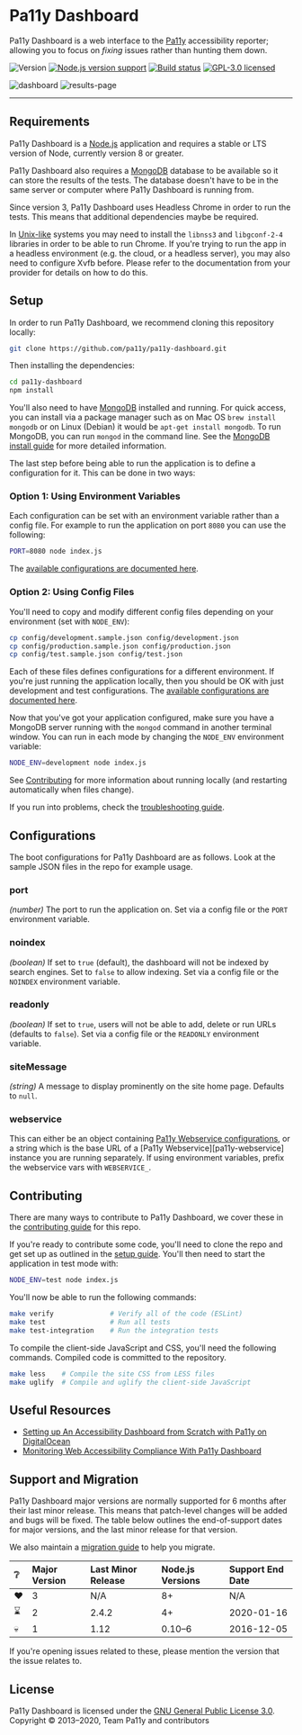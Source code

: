 # Pa11y Dashboard

Pa11y Dashboard is a web interface to the [Pa11y][pa11y] accessibility reporter; allowing you to focus on *fixing* issues rather than hunting them down.

![Version][shield-version]
[![Node.js version support][shield-node]][info-node]
[![Build status][shield-build]][info-build]
[![GPL-3.0 licensed][shield-license]][info-license]

![dashboard](https://user-images.githubusercontent.com/6110968/61603347-0bce1000-abf2-11e9-87b2-a53f91d315bb.jpg)
![results-page](https://user-images.githubusercontent.com/6110968/62183438-05851580-b30f-11e9-9bc4-b6a4823ae9e8.jpg)

---

## Requirements

Pa11y Dashboard is a [Node.js][node] application and requires a stable or LTS version of Node, currently version 8 or greater.

Pa11y Dashboard also requires a [MongoDB][mongo] database to be available so it can store the results of the tests. The database doesn't have to be in the same server or computer where Pa11y Dashboard is running from.

Since version 3, Pa11y Dashboard uses Headless Chrome in order to run the tests. This means that additional dependencies maybe be required.

In [Unix-like](https://en.wikipedia.org/wiki/Unix-like) systems you may need to install the `libnss3` and `libgconf-2-4` libraries in order to be able to run Chrome. If you're trying to run the app in a headless environment (e.g. the cloud, or a headless server), you may also need to configure Xvfb before. Please refer to the documentation from your provider for details on how to do this.

## Setup

In order to run Pa11y Dashboard, we recommend cloning this repository locally:

```sh
git clone https://github.com/pa11y/pa11y-dashboard.git
```

Then installing the dependencies:

```sh
cd pa11y-dashboard
npm install
```

You'll also need to have [MongoDB][mongo] installed and running. For quick access, you can install via a package manager such as on Mac OS `brew install mongodb` or on Linux (Debian) it would be `apt-get install mongodb`. To run MongoDB, you can run `mongod` in the command line. See the [MongoDB install guide][mongo-install] for more detailed information.

The last step before being able to run the application is to define a configuration for it. This can be done in two ways:

### Option 1: Using Environment Variables

Each configuration can be set with an environment variable rather than a config file. For example to run the application on port `8080` you can use the following:

```sh
PORT=8080 node index.js
```

The [available configurations are documented here](#configurations).

### Option 2: Using Config Files

You'll need to copy and modify different config files depending on your environment (set with `NODE_ENV`):

```sh
cp config/development.sample.json config/development.json
cp config/production.sample.json config/production.json
cp config/test.sample.json config/test.json
```

Each of these files defines configurations for a different environment. If you're just running the application locally, then you should be OK with just development and test configurations. The [available configurations are documented here](#configurations).

Now that you've got your application configured, make sure you have a MongoDB server running with the `mongod` command in another terminal window. You can run in each mode by changing the `NODE_ENV` environment variable:

```sh
NODE_ENV=development node index.js
```

See [Contributing](#contributing) for more information about running locally (and restarting automatically when files change).

If you run into problems, check the [troubleshooting guide][troubleshooting].

## Configurations

The boot configurations for Pa11y Dashboard are as follows. Look at the sample JSON files in the repo for example usage.

### port
*(number)* The port to run the application on. Set via a config file or the `PORT` environment variable.

### noindex
*(boolean)* If set to `true` (default), the dashboard will not be indexed by search engines. Set to `false` to allow indexing. Set via a config file or the `NOINDEX` environment variable.

### readonly
*(boolean)* If set to `true`, users will not be able to add, delete or run URLs (defaults to `false`). Set via a config file or the `READONLY` environment variable.

### siteMessage
*(string)* A message to display prominently on the site home page. Defaults to `null`.

### webservice
This can either be an object containing [Pa11y Webservice configurations][pa11y-webservice-config], or a string which is the base URL of a [Pa11y Webservice][pa11y-webservice] instance you are running separately. If using environment variables, prefix the webservice vars with `WEBSERVICE_`.

## Contributing

There are many ways to contribute to Pa11y Dashboard, we cover these in the [contributing guide](CONTRIBUTING.md) for this repo.

If you're ready to contribute some code, you'll need to clone the repo and get set up as outlined in the [setup guide](#setup). You'll then need to start the application in test mode with:

```sh
NODE_ENV=test node index.js
```

You'll now be able to run the following commands:

```sh
make verify              # Verify all of the code (ESLint)
make test                # Run all tests
make test-integration    # Run the integration tests
```

To compile the client-side JavaScript and CSS, you'll need the following commands. Compiled code is committed to the repository.

```sh
make less    # Compile the site CSS from LESS files
make uglify  # Compile and uglify the client-side JavaScript
```

## Useful Resources

* [Setting up An Accessibility Dashboard from Scratch with Pa11y on DigitalOcean](https://una.im/pa11y-dash/)
* [Monitoring Web Accessibility Compliance With Pa11y Dashboard](https://www.lullabot.com/articles/monitoring-web-accessibility-compliance-with-pa11y-dashboard)

## Support and Migration

Pa11y Dashboard major versions are normally supported for 6 months after their last minor release. This means that patch-level changes will be added and bugs will be fixed. The table below outlines the end-of-support dates for major versions, and the last minor release for that version.

We also maintain a [migration guide](MIGRATION.md) to help you migrate.

| :grey_question: | Major Version | Last Minor Release | Node.js Versions | Support End Date |
| :-------------- | :------------ | :----------------- | :--------------- | :--------------- |
| :heart:         | 3             | N/A                | 8+               | N/A              |
| :hourglass:     | 2             | 2.4.2              | 4+               | 2020-01-16       |
| :skull:         | 1             | 1.12               | 0.10–6           | 2016-12-05       |

If you're opening issues related to these, please mention the version that the issue relates to.

## License

Pa11y Dashboard is licensed under the [GNU General Public License 3.0][info-license].<br/>
Copyright &copy; 2013–2020, Team Pa11y and contributors

[gpl]: http://www.gnu.org/licenses/gpl-3.0.html
[mongo]: http://www.mongodb.org/
[mongo-install]: https://docs.mongodb.org/manual/installation/
[node]: http://nodejs.org/
[pa11y]: https://github.com/pa11y/pa11y
[pa11y-webservice-config]: https://github.com/pa11y/webservice#configurations
[phantom]: http://phantomjs.org/
[sidekick-proposal]: https://github.com/pa11y/sidekick/blob/master/PROPOSAL.md
[travis]: https://travis-ci.org/pa11y/dashboard
[travis-img]: https://travis-ci.org/pa11y/dashboard.png?branch=master
[troubleshooting]: https://github.com/pa11y/dashboard/blob/master/TROUBLESHOOTING.md

[info-node]: package.json
[info-build]: https://travis-ci.org/pa11y/pa11y-dashboard
[info-license]: LICENSE
[shield-version]: https://img.shields.io/github/package-json/v/pa11y/pa11y-dashboard.svg
[shield-node]: https://img.shields.io/node/v/pa11y/pa11y-dashboard.svg
[shield-build]: https://img.shields.io/travis/pa11y/pa11y-dashboard/master.svg
[shield-license]: https://img.shields.io/badge/license-GPL%203.0-blue.svg
